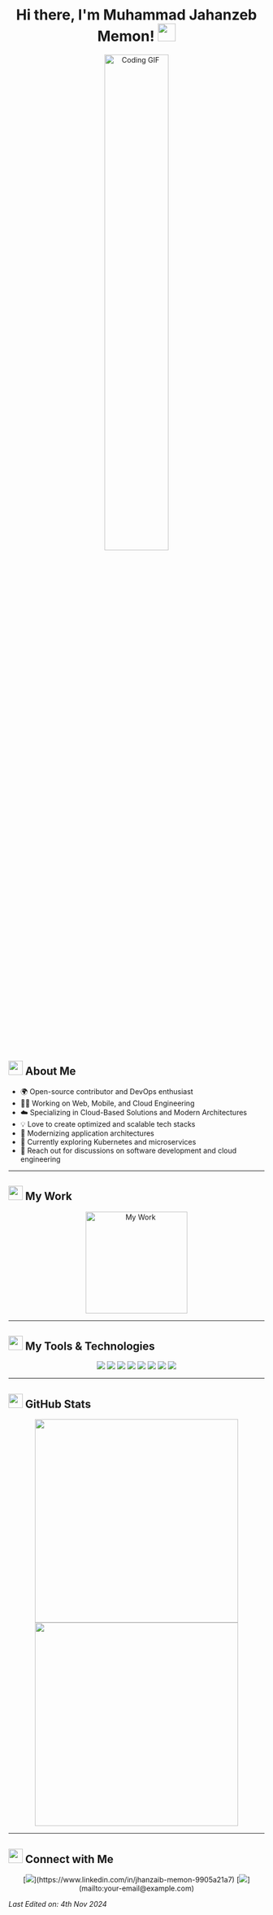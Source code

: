 <h1 align="center">
  Hi there, I'm Muhammad Jahanzeb Memon!
  <img src="https://media.giphy.com/media/ZVik7pBtu9dNS/giphy.gif" width="35px">
</h1>

<p align="center">
  <img src="https://raw.githubusercontent.com/MuhammadJahanzeb/MuhammadJahanzeb/main/coding.gif" width="50%" alt="Coding GIF"/>
</p>

<summary><h2><img src="https://media.giphy.com/media/f3iwJFOVOwuy7K6FFw/giphy.gif" width="28"> About Me</h2></summary>

- 🌍 Open-source contributor and DevOps enthusiast
- 👨‍💻 Working on Web, Mobile, and Cloud Engineering
- ☁️ Specializing in Cloud-Based Solutions and Modern Architectures
- 💡 Love to create optimized and scalable tech stacks
- 🔭 Modernizing application architectures
- 🌱 Currently exploring Kubernetes and microservices
- 💬 Reach out for discussions on software development and cloud engineering

---

<summary><h2><img src="https://media.giphy.com/media/3oriO0OEd9QIDdllqo/giphy.gif" width="28"> My Work</h2></summary>

<p align="center">
  <img src="https://github.com/MuhammadJahanzeb/MuhammadJahanzeb/raw/main/my_work.png" alt="My Work" height="200"/>
</p>

---

<summary><h2><img src="https://media.giphy.com/media/Y4ak9Ki2GZCbJxAnJD/giphy.gif" width="28"> My Tools & Technologies</h2></summary>

<div align="center">
  <img src="https://img.shields.io/badge/-AWS-orange?logo=amazon-aws&style=for-the-badge&logoColor=white" />
  <img src="https://img.shields.io/badge/-Docker-blue?logo=docker&style=for-the-badge&logoColor=white" />
  <img src="https://img.shields.io/badge/-Linux-black?logo=linux&style=for-the-badge&logoColor=white" />
  <img src="https://img.shields.io/badge/-Kubernetes-blueviolet?logo=kubernetes&style=for-the-badge&logoColor=white" />
  <img src="https://img.shields.io/badge/-Python-blue?logo=python&style=for-the-badge&logoColor=white" />
  <img src="https://img.shields.io/badge/-JavaScript-yellow?logo=javascript&style=for-the-badge&logoColor=black" />
  <img src="https://img.shields.io/badge/-React-blue?logo=react&style=for-the-badge&logoColor=white" />
  <img src="https://img.shields.io/badge/-Google%20Cloud-red?logo=google-cloud&style=for-the-badge&logoColor=white" />
</div>

---

<summary><h2><img src="https://media.giphy.com/media/JRsBkw0LUTUMff8dmw/giphy.gif" width="28"> GitHub Stats</h2></summary>

<p align="center">
  <img src="https://github-readme-stats.vercel.app/api?username=MuhammadJahanzeb&show_icons=true&theme=radical" width="400"/>
  <img src="https://github-readme-stats.vercel.app/api/top-langs/?username=MuhammadJahanzeb&layout=compact&theme=radical" width="400"/>
</p>

---

<summary><h2><img src="https://media.giphy.com/media/SWoSkN6DxTszqIKEqv/giphy.gif" width="28"> Connect with Me</h2></summary>

<p align="center">
  [<img src="https://img.shields.io/badge/LinkedIn-0077B5?style=for-the-badge&logo=linkedin&logoColor=white" />](https://www.linkedin.com/in/jhanzaib-memon-9905a21a7)
  [<img src="https://img.shields.io/badge/Email-D14836?style=for-the-badge&logo=gmail&logoColor=white" />](mailto:your-email@example.com)
</p>

_Last Edited on: 4th Nov 2024_
